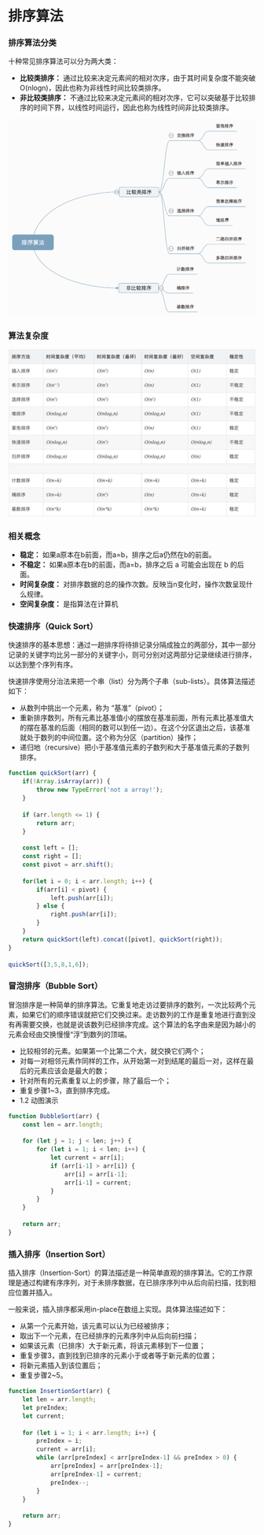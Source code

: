 # 排序算法

### 排序算法分类

十种常见排序算法可以分为两大类：

- **比较类排序：** 通过比较来决定元素间的相对次序，由于其时间复杂度不能突破O(nlogn)，因此也称为非线性时间比较类排序。
- **非比较类排序：** 不通过比较来决定元素间的相对次序，它可以突破基于比较排序的时间下界，以线性时间运行，因此也称为线性时间非比较类排序。


![排序算法分类](../assets/sort.png)

### 算法复杂度

![算法复杂度](../assets/sort2.png)

### 相关概念

- **稳定：** 如果a原本在b前面，而a=b，排序之后a仍然在b的前面。
- **不稳定：** 如果a原本在b的前面，而a=b，排序之后 a 可能会出现在 b 的后面。
- **时间复杂度：** 对排序数据的总的操作次数。反映当n变化时，操作次数呈现什么规律。
- **空间复杂度：** 是指算法在计算机


### 快速排序（Quick Sort）

快速排序的基本思想：通过一趟排序将待排记录分隔成独立的两部分，其中一部分记录的关键字均比另一部分的关键字小，则可分别对这两部分记录继续进行排序，以达到整个序列有序。

快速排序使用分治法来把一个串（list）分为两个子串（sub-lists）。具体算法描述如下：

- 从数列中挑出一个元素，称为 “基准”（pivot）；
- 重新排序数列，所有元素比基准值小的摆放在基准前面，所有元素比基准值大的摆在基准的后面（相同的数可以到任一边）。在这个分区退出之后，该基准就处于数列的中间位置。这个称为分区（partition）操作；
- 递归地（recursive）把小于基准值元素的子数列和大于基准值元素的子数列排序。

```js
function quickSort(arr) {
	if(!Array.isArray(arr)) {
		throw new TypeError('not a array!');
	}

	if (arr.length <= 1) {
		return arr;
	}

	const left = [];
	const right = [];
	const pivot = arr.shift();

	for(let i = 0; i < arr.length; i++) {
		if(arr[i] < pivot) {
			left.push(arr[i]);
		} else {
			right.push(arr[i]);
		}
	}
	return quickSort(left).concat([pivot], quickSort(right));
}

quickSort([3,5,8,1,6]);
```
### 冒泡排序（Bubble Sort）

冒泡排序是一种简单的排序算法。它重复地走访过要排序的数列，一次比较两个元素，如果它们的顺序错误就把它们交换过来。走访数列的工作是重复地进行直到没有再需要交换，也就是说该数列已经排序完成。这个算法的名字由来是因为越小的元素会经由交换慢慢“浮”到数列的顶端。

- 比较相邻的元素。如果第一个比第二个大，就交换它们两个；
- 对每一对相邻元素作同样的工作，从开始第一对到结尾的最后一对，这样在最后的元素应该会是最大的数；
- 针对所有的元素重复以上的步骤，除了最后一个；
- 重复步骤1~3，直到排序完成。
- 1.2 动图演示

```js
function BubbleSort(arr) {
	const len = arr.length;

	for (let j = 1; j < len; j++) {
		for (let i = 1; i < len; i++) {
			let current = arr[i];
			if (arr[i-1] > arr[i]) {
				arr[i] = arr[i-1];
				arr[i-1] = current;
			}
		}
	}

	return arr;
}
```


### 插入排序（Insertion Sort）

插入排序（Insertion-Sort）的算法描述是一种简单直观的排序算法。它的工作原理是通过构建有序序列，对于未排序数据，在已排序序列中从后向前扫描，找到相应位置并插入。

一般来说，插入排序都采用in-place在数组上实现。具体算法描述如下：

- 从第一个元素开始，该元素可以认为已经被排序；
- 取出下一个元素，在已经排序的元素序列中从后向前扫描；
- 如果该元素（已排序）大于新元素，将该元素移到下一位置；
- 重复步骤3，直到找到已排序的元素小于或者等于新元素的位置；
- 将新元素插入到该位置后；
- 重复步骤2~5。

```js
function InsertionSort(arr) {
	let len = arr.length;
	let preIndex;
	let current;

	for (let i = 1; i < arr.length; i++) {
		preIndex = i;
		current = arr[i];
		while (arr[preIndex] < arr[preIndex-1] && preIndex > 0) {
			arr[preIndex] = arr[preIndex-1];
			arr[preIndex-1] = current;
			preIndex--;
		}
	}

	return arr;
}
```
